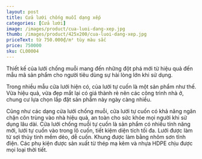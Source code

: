 ```yaml
---
layout: post
title: Cửa lưới chống muỗi dạng xếp
categories: [Cửa lưới]
image: /images/product/cua-luoi-dang-xep.jpg
thumb: /images/product/425x200/cua-luoi-dang-xep.jpg
priceText: từ 750.000₫/m² tùy màu sắc
price: 750000
sku: CL00004
---
```


Thiết kế của lưới chống muỗi mang đến những đột phá mới từ hiệu quả đến mẫu mã sản phẩm cho người tiêu dùng sự hài lòng lớn khi sử dụng. 

Trong nhiều mẫu cửa lưới hiện có, của lưới tự cuốn là một sản phẩm như thế. Vừa hiệu quả, vừa đẹp mắt lại có giá thành rẻ nên các công trình nhà ở, chung cư lựa chọn lắp đặt sản phẩm này ngày càng nhiều.

Cũng như các dạng cửa lưới chống muỗi, cửa lưới tự cuốn có khả năng ngăn chặn côn trùng vào nhà hiệu quả, an toàn cho sức khỏe mọi người khi sử dụng lâu dài. Cửa lưới chống muỗi tự cuốn là sản phẩm có nhiều tính năng mới, lưới tự cuốn vào trong lô cuốn, tiết kiệm diện tích tối đa. Lưới được làm từ sợi thủy tinh mềm dẻo, dễ cuốn. Khung được làm bằng nhôm sơn tĩnh điện. Các phụ kiện được sản xuất từ thép mạ kẽm và nhựa HDPE chịu được mọi loại thời tiết.